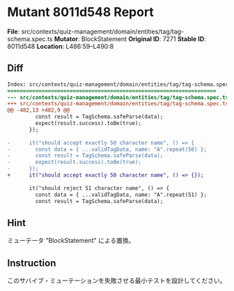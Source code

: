 # Mutant 8011d548 Report

**File**: src/contexts/quiz-management/domain/entities/tag/tag-schema.spec.ts
**Mutator**: BlockStatement
**Original ID**: 7271
**Stable ID**: 8011d548
**Location**: L486:59–L490:8

## Diff

```diff
Index: src/contexts/quiz-management/domain/entities/tag/tag-schema.spec.ts
===================================================================
--- src/contexts/quiz-management/domain/entities/tag/tag-schema.spec.ts	original
+++ src/contexts/quiz-management/domain/entities/tag/tag-schema.spec.ts	mutated #7271
@@ -482,13 +482,9 @@
         const result = TagSchema.safeParse(data);
         expect(result.success).toBe(true);
       });
 
-      it("should accept exactly 50 character name", () => {
-        const data = { ...validTagData, name: "A".repeat(50) };
-        const result = TagSchema.safeParse(data);
-        expect(result.success).toBe(true);
-      });
+      it("should accept exactly 50 character name", () => {});
 
       it("should reject 51 character name", () => {
         const data = { ...validTagData, name: "A".repeat(51) };
         const result = TagSchema.safeParse(data);
```

## Hint

ミューテータ "BlockStatement" による置換。

## Instruction

このサバイブ・ミューテーションを失敗させる最小テストを設計してください。
